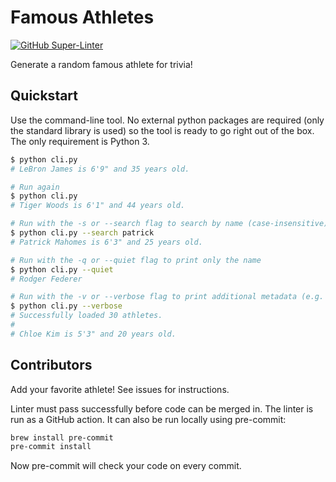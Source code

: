 # Famous Athletes

[![GitHub Super-Linter](https://github.com/johnnymetz/famous-athletes/workflows/Super-Linter/badge.svg)](https://github.com/marketplace/actions/super-linter)

Generate a random famous athlete for trivia!

## Quickstart

Use the command-line tool. No external python packages are required (only the standard library is used) so the tool is ready to go right out of the box. The only requirement is Python 3.

```bash
$ python cli.py
# LeBron James is 6'9" and 35 years old.

# Run again
$ python cli.py
# Tiger Woods is 6'1" and 44 years old.

# Run with the -s or --search flag to search by name (case-insensitive)
$ python cli.py --search patrick
# Patrick Mahomes is 6'3" and 25 years old.

# Run with the -q or --quiet flag to print only the name
$ python cli.py --quiet
# Rodger Federer

# Run with the -v or --verbose flag to print additional metadata (e.g. total athletes, errors)
$ python cli.py --verbose
# Successfully loaded 30 athletes.
#
# Chloe Kim is 5'3" and 20 years old.
```

## Contributors

Add your favorite athlete! See issues for instructions.

Linter must pass successfully before code can be merged in. The linter is run as a GitHub action. It can also be run locally using pre-commit:

```bash
brew install pre-commit
pre-commit install
```

Now pre-commit will check your code on every commit.
